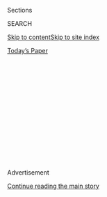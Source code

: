 <div id="app">

<div>

<div>

<div>

<div class="NYTAppHideMasthead css-1q2w90k e1suatyy0">

<div class="section css-ui9rw0 e1suatyy2">

<div class="css-eph4ug er09x8g0">

<div class="css-6n7j50">

</div>

<span class="css-1dv1kvn">Sections</span>

<div class="css-10488qs">

<span class="css-1dv1kvn">SEARCH</span>

</div>

[Skip to content](#site-content)[Skip to site
index](#site-index)

</div>

<div class="css-10698na e1huz5gh0">

</div>

</div>

<div id="masthead-bar-one" class="section hasLinks css-15hmgas e1csuq9d3">

<div class="css-uqyvli e1csuq9d0">

</div>

<div class="css-1uqjmks e1csuq9d1">

</div>

<div class="css-9e9ivx">

[](https://myaccount.nytimes.com/auth/login?response_type=cookie&client_id=vi)

</div>

<div class="css-1bvtpon e1csuq9d2">

[Today’s
Paper](https://www.nytimes.com/section/todayspaper)

</div>

</div>

</div>

</div>

<div data-aria-hidden="false">

<div id="site-content" data-role="main">

<div>

<div class="css-1aor85t" style="opacity:0.000000001;z-index:-1;visibility:hidden">

<div class="css-1hqnpie">

<div class="css-epjblv">

<span class="css-17xtcya">[Opinion](/section/opinion)</span><span class="css-x15j1o">|</span><span class="css-fwqvlz">Brazil’s
Troll Army Moves Into the
Streets</span>

</div>

<div class="css-k008qs">

<div class="css-1iwv8en">

<span class="css-18z7m18"></span>

<div>

</div>

</div>

<span class="css-1n6z4y">https://nyti.ms/3i4scOD</span>

<div class="css-1705lsu">

<div class="css-4xjgmj">

<div class="css-4skfbu" data-role="toolbar" data-aria-label="Social Media Share buttons, Save button, and Comments Panel with current comment count" data-testid="share-tools">

  - 
  - 
  - 
  - 
    
    <div class="css-6n7j50">
    
    </div>

  - 
  - 

</div>

</div>

</div>

</div>

</div>

</div>

<div id="NYT_TOP_BANNER_REGION" class="css-13pd83m">

</div>

<div id="top-wrapper" class="css-1sy8kpn">

<div id="top-slug" class="css-l9onyx">

Advertisement

</div>

[Continue reading the main
story](#after-top)

<div class="ad top-wrapper" style="text-align:center;height:100%;display:block;min-height:250px">

<div id="top" class="place-ad" data-position="top" data-size-key="top">

</div>

</div>

<div id="after-top">

</div>

</div>

<div>

<div class="css-v5btjw etb61u70">

<div class="css-v05ibm etb61u71">

[Opinion](/section/opinion)

</div>

</div>

<div id="sponsor-wrapper" class="css-1hyfx7x">

<div id="sponsor-slug" class="css-19vbshk">

Supported by

</div>

[Continue reading the main
story](#after-sponsor)

<div id="sponsor" class="ad sponsor-wrapper" style="text-align:center;height:100%;display:block">

</div>

<div id="after-sponsor">

</div>

</div>

<div class="css-186x18t">

</div>

<div class="css-1vkm6nb ehdk2mb0">

# Brazil’s Troll Army Moves Into the Streets

</div>

President Jair Bolsonaro and his allies have seeded online hatred
against the institutions that defend democracy. Now the outrage is
spilling beyond the internet.

<div class="css-18e8msd">

<div class="css-vp77d3 epjyd6m0">

<div class="css-1baulvz">

By <span class="css-1baulvz last-byline" itemprop="name">Patrícia Campos
Mello</span>

<div class="css-8atqhb">

Ms. Campos Mello is a Brazilian journalist.

</div>

</div>

</div>

  - Aug. 4,
    2020

  - 
    
    <div class="css-4xjgmj">
    
    <div class="css-pvvomx" data-role="toolbar" data-aria-label="Social Media Share buttons, Save button, and Comments Panel with current comment count" data-testid="share-tools">
    
      - 
      - 
      - 
      - 
        
        <div class="css-6n7j50">
        
        </div>
    
      - 
      - 
    
    </div>
    
    </div>

</div>

<div class="css-mdjrty">

[Ler em
português](https://www.nytimes.com/pt/2020/08/04/opinion/international-world/bolsonaro-gabinete-do-odio.html "Read in Portuguese")[Leer
en
español](https://www.nytimes.com/es/2020/08/04/espanol/opinion/bolsonaro-oficina-odio-brasil.html "Read in Spanish")

</div>

</div>

<div class="section meteredContent css-1r7ky0e" name="articleBody" itemprop="articleBody">

<div class="css-79elbk" data-testid="photoviewer-wrapper">

<div class="css-z3e15g" data-testid="photoviewer-wrapper-hidden">

</div>

<div class="css-1a48zt4 ehw59r15" data-testid="photoviewer-children">

![<span class="css-cnj6d5 e1z0qqy90" itemprop="copyrightHolder"><span class="css-1ly73wi e1tej78p0">Credit...</span><span>Daniel
Zender</span></span>](https://static01.nyt.com/images/2020/08/05/opinion/05campos/04campos-articleLarge.jpg?quality=75&auto=webp&disable=upscale)

</div>

</div>

<div class="css-1fanzo5 StoryBodyCompanionColumn">

<div class="css-53u6y8">

SÃO PAULO, Brazil — On June 13, members of “Brazil’s 300,” a militia of
radical far-right supporters of President Jair Bolsonaro, [launched
fireworks in the
direction](https://www1.folha.uol.com.br/poder/2020/05/sara-winter-xinga-moraes-diz-querer-trocar-socos-com-ele-e-promete-inferniza-lo.shtml)
of the Supreme Federal Court building in Brasília, simulating a bombing.
“Get ready, Supreme \[Court\] bandits … you are leading the country to
communism,” one of the leaders, [who broadcast the protest live,
said](https://www.metropoles.com/brasil/video-bolsonaristas-lancam-fogos-de-artificio-em-predio-do-stf).
“It’s over, damn it\!,” another protester said, echoing the words the
president [had used](https://www.youtube.com/watch?v=I2bZoC8FHJI) to
condemn an investigation by the Supreme Court against some of his
supporters, who are engaged in disinformation campaigns and threats
against the justices.

Where did this hatred of Brazil’s highest court come from?

In the months leading up to the fireworks incident, thousands of social
media accounts, many of them fakes linked to supporters of Mr. Bolsonaro
or far-right bloggers, posted
[threats](https://www1.folha.uol.com.br/poder/2020/05/sara-winter-xinga-moraes-diz-querer-trocar-socos-com-ele-e-promete-inferniza-lo.shtml)
against the Supreme Court justices. They called for the court to be
abolished, or for a return to a military dictatorship. One of the
president’s followers even talked of [killing and
dismembering](https://g1.globo.com/politica/noticia/2020/06/17/moraes-vota-pela-legalidade-e-continuidade-do-inquerito-das-fake-news.ghtml)
the justices and their families. It was only a matter of time before the
animosity spilled into the street.

This toxic environment has been fomented by what Brazilians call the
“office of hate,” an operation run by advisers to the president, who
support a network of pro-Bolsonaro blogs and social media accounts that
spread fake news and attack journalists, politicians, artists and media
outlets that are critical of the president. The office of hate does not
have an official title or budget — but its work is subsidized with
taxpayer money. It’s unclear how many people work for this office, or
who they are. In fact, Mr. Bolsonaro and his allies deny that it exists.
But the seeds of hatred and division it is sowing threaten to undo our
democracy.

</div>

</div>

<div class="css-1fanzo5 StoryBodyCompanionColumn">

<div class="css-53u6y8">

The Bolsonaro administration is currently facing three investigations
directly linked to this hate machine. One Supreme Court inquiry is
investigating attacks on members of the court financed by business
leaders and disseminated by the pro-Bolsonaro network, while another is
examining the financing of demonstrations calling for the closing of
Congress and the judiciary. Four inquiries in the Superior Electoral
Court are looking into the use of mass-messaging disinformation and
defamation campaigns through WhatsApp during the 2018 election campaign,
which was allegedly funded by business
leaders.

</div>

</div>

<div class="css-79elbk" data-testid="photoviewer-wrapper">

<div class="css-z3e15g" data-testid="photoviewer-wrapper-hidden">

</div>

<div class="css-1a48zt4 ehw59r15" data-testid="photoviewer-children">

<div class="css-1xdhyk6 erfvjey0">

<span class="css-1ly73wi e1tej78p0">Image</span>

<div class="css-zjzyr8">

<div data-testid="lazyimage-container" style="height:257.1333333333334px">

</div>

</div>

</div>

<span class="css-16f3y1r e13ogyst0" data-aria-hidden="true">A supporter
of Brazilian President Jair Bolsonaro throwing a water balloon at a
banner reading “Target Shooting,” with photos of Alexandre de Moraes,
minister of Brazilian Supreme Court, and other National Congress and the
Supreme Court officials during a motorcade and protest over lockdown
measures amidst the coronavirus in
Brasilia.</span><span class="css-cnj6d5 e1z0qqy90" itemprop="copyrightHolder"><span class="css-1ly73wi e1tej78p0">Credit...</span><span>Andressa
Anholete/Getty Images</span></span>

</div>

</div>

<div class="css-1fanzo5 StoryBodyCompanionColumn">

<div class="css-53u6y8">

On July 8, Facebook removed [dozens of
accounts](https://www1.folha.uol.com.br/poder/2020/07/facebook-remove-contas-falsas-ligadas-aos-bolsonaros-e-ao-gabinete-da-presidencia.shtml),
some used by employees of Mr. Bolsonaro and his sons. [Tércio Arnaud
Tomaz](https://elpais.com/internacional/2020-07-10/facebook-rompe-la-oficina-del-odio-una-red-de-88-cuentas-de-apoyo-a-jair-bolsonaro.html),
a special adviser to Mr. Bolsonaro, who is believed to run the office of
hate, [administered some of the
accounts](https://apnews.com/0c58cccec2004bf250c8dab38172cbc9).

I am sadly all too familiar with the office of hate. For the past two
years, I have been covering disinformation and politics. I also became
one of its targets in 2018, when I exposed in the newspaper Folha de São
Paulo that business leaders had been paying for the dissemination of
millions of fake messages via WhatsApp to influence the presidential
election that year.

As a result, I have faced a violent onslaught of crude threats and
personal attacks. Trolls and even politicians have shared memes where my
face appears in pornographic montages in which I am referred to as a
prostitute. People send me messages that say I should be raped. I am
suing Mr. Bolsonaro, his son Eduardo, and a pro-Bolsonaro blogger for
[moral
damages](http://www.fundamedios.us/incidentes/patriciacampos-demanda-jairbolsonaro-ofensas-periodista/)
for repeatedly stating or implying that I offer sex in exchange for
scoops.

I am not alone. Many respected female journalists in Brazil have also
been the target of misogynistic attacks. The press, along with the
courts and Congress, is one of the last barriers containing the
president. But I’m not sure for how much longer we will be able to
resist Mr. Bolsonaro and his followers. The increasingly aggressive
rhetoric and actions on the part of the president, his children, and
allies serve as a green light for pro-Bolsonaro militias to progress
from insults to injury.

</div>

</div>

<div class="css-1fanzo5 StoryBodyCompanionColumn">

<div class="css-53u6y8">

On May 25, journalists were subjected to a vicious torrent of abuse from
his supporters at the presidential residence in Brasília. [Footage taken
that day shows](https://twitter.com/folha/status/1264913877399212034)
reporters being called extortionists and crooks. One woman is seen
shouting: “Scum\! Trash\! Rats\! Bolsonaro until 2050\! Rotten press\!
Communists\!”

</div>

</div>

<div class="css-79elbk" data-testid="photoviewer-wrapper">

<div class="css-z3e15g" data-testid="photoviewer-wrapper-hidden">

</div>

<div class="css-1a48zt4 ehw59r15" data-testid="photoviewer-children">

<div class="css-1xdhyk6 erfvjey0">

<span class="css-1ly73wi e1tej78p0">Image</span>

<div class="css-zjzyr8">

<div data-testid="lazyimage-container" style="height:257.77777777777777px">

</div>

</div>

</div>

<span class="css-16f3y1r e13ogyst0" data-aria-hidden="true">Supporters
of Brazil’s President Jair Bolsonaro, yelling at journalists, calling
them “trash” and “coup plotters,” after the president’s departure from
his official residence of Alvorada palace in Brasilia, Brazil, in
May.</span><span class="css-cnj6d5 e1z0qqy90" itemprop="copyrightHolder"><span class="css-1ly73wi e1tej78p0">Credit...</span><span>Eraldo
Peres/Associated Press</span></span>

</div>

</div>

<div class="css-1fanzo5 StoryBodyCompanionColumn">

<div class="css-53u6y8">

Journalists, of course, are not the only ones being targeted. Over the
last year, the office of hate has pitted Brazilians against one another,
and against those who have served as checks and balances against Mr.
Bolsonaro’s authoritarian rise. It has eroded their trust in the
institutions designed to protect the county’s democracy.

The group was behind a smear campaign that labeled Sergio Moro, the lead
judge of Brazil’s landmark [Car Wash corruption
investigation](https://www.nytimes.com/2017/09/18/opinion/brazil-corruption-car-wash.html?searchResultPosition=1)
and the former star justice minister, as a “traitor” and “communist.”
Mr. Moro [resigned in
protest](https://www.nytimes.com/2020/04/24/world/americas/brazil-bolsonaro-moro.html)
in April, and denounced the president’s meddling in a Federal Police
investigation to shield his sons and allies from criminal
investigations. Shortly after he quit, memes threatening Mr. Moro
flooded social media from fake accounts.

With the spread of the coronavirus, [fake news and bogus
cures](https://www.bbc.com/news/53361876) began to proliferate on social
media, often via federal lawmakers with hundreds of thousands of
followers. Mr. Bolsonaro has [thwarted social distancing
guidelines](https://www.hrw.org/news/2020/04/10/brazil-bolsonaro-sabotages-anti-covid-19-efforts)
put in place by governors. Accounts linked to advisers like Mr. Arnaud
Tomaz claimed that the reaction to Covid-19 [was
exaggerated](https://www.bbc.com/portuguese/brasil-53353594) and that
hydroxychloroquine, the antimalarial drug heavily
[promoted](https://www.nytimes.com/2020/06/13/world/americas/virus-brazil-bolsonaro-chloroquine.html)
by Mr. Bolsonaro as a coronavirus cure, could kill the virus.

In April, the government created the “Scoreboard of Life,” on
[Facebook](https://www.facebook.com/minsaude/posts/3549590468392877) and
[Twitter](https://twitter.com/secomvc/status/1257836970518200323), which
logged only the number of patients who have recovered. Then in June, the
Ministry of Health removed the total number of confirmed Covid-19 cases
and deaths since the pandemic’s onset. Instead, a chart showed only the
cases and deaths reported in the previous 24 hours. The Supreme Court
later
[ordered](https://www.nytimes.com/2020/06/19/world/coronavirus-live-updates.html)
the government to stop concealing data.

But the coronavirus is not deterred by political agendas. The “[little
flu](https://www.cnn.com/2020/05/23/americas/brazil-coronavirus-hospitals-intl/index.html),”
as Mr. Bolsonaro has referred to the virus that
[he](https://www.reuters.com/article/us-health-coronavirus-brazil-bolsonaro/brazilian-president-bolsonaro-says-he-has-mold-in-lungs-idUSKCN24V3SH)
and his [wife](https://time.com/5874061/bolsonaro-wife-coronavirus/)
contracted in July, has already killed [more than 94,000
Brazilians](https://www.nytimes.com/interactive/2020/world/americas/brazil-coronavirus-cases.html)
— the [second-highest](https://coronavirus.jhu.edu/map.html) death toll
in the world. The president’s fake news campaign has sent thousands of
people to an early grave.

</div>

</div>

<div class="css-1fanzo5 StoryBodyCompanionColumn">

<div class="css-53u6y8">

Beyond smear and disinformation campaigns, the office of hate’s purpose
is far more nefarious: to weaken Brazil’s democratic institutions.
Investigations by the prosecutor general revealed that some
pro-Bolsonaro legislators are spending cabinet funds on marketing
agencies that use social media to promote protests against the Supreme
Court and Congress, and in favor of military intervention in politics.

This incitement is intended to convince supporters that Supreme Court
justices are dictators, and that the press and Congress are preventing
the president from governing, and are plotting a coup. He may be laying
the groundwork to justify a military intervention on his behalf. And in
a young democracy like Brazil, institutions can be more fragile than
they appear.

Though Mr. Bolsonaro was democratically elected, he has professed
admiration for the military regime that ruled Brazil from 1964 to 1985.
Long before he ran for president, [he said a civil war would do the
job](https://www.youtube.com/watch?v=qIDyw9QKIvw&t=577s) that the
military regime didn’t. He also said he would shut down Congress if he
were president. During the **** 2018 presidential elections,[his sons
and followers printed T-shirts with the face of Col. Carlos Alberto
Brilhante
Ustra](https://congressoemfoco.uol.com.br/especial/noticias/fas-usam-imagem-de-torturador-para-promover-bolsonaro/),
the dictatorship’s master torturer — a figure celebrated by the
president.

Mr. Bolsonaro has tried to make good on his vision. In an effort to
bypass Congress, he has signed a record number of executive orders and
bills designed to do away with the independence of public universities,
which he describes as dens of communism; restrict access to information,
weaken unions and newspapers. He has threatened to disobey the
judiciary’s
rulings.

</div>

</div>

<div class="css-79elbk" data-testid="photoviewer-wrapper">

<div class="css-z3e15g" data-testid="photoviewer-wrapper-hidden">

</div>

<div class="css-1a48zt4 ehw59r15" data-testid="photoviewer-children">

<div class="css-1xdhyk6 erfvjey0">

<span class="css-1ly73wi e1tej78p0">Image</span>

<div class="css-zjzyr8">

<div data-testid="lazyimage-container" style="height:257.77777777777777px">

</div>

</div>

</div>

<span class="css-16f3y1r e13ogyst0" data-aria-hidden="true">A protest in
Rio de Janeiro against the court, in
June.</span><span class="css-cnj6d5 e1z0qqy90" itemprop="copyrightHolder"><span class="css-1ly73wi e1tej78p0">Credit...</span><span>Bruna
Prado/Getty Images</span></span>

</div>

</div>

<div class="css-1fanzo5 StoryBodyCompanionColumn">

<div class="css-53u6y8">

He has said that he wants to arm the entire population, so that people
can defend themselves against the “dictatorship” of the Supreme Court
and governors. “I want everybody to have weapons because an armed
population will never be turned into slaves,” he said during a cabinet
meeting in May. He later signed an executive order making it easier to
import guns and increasing the amount of ammunition a person can buy in
a year. In any functioning democracy, all this would amount to a call
for insurrection.

The president and his cronies would like nothing more than to silence
all of those who shine light on the darkest recesses of his government.

</div>

</div>

<div class="css-1fanzo5 StoryBodyCompanionColumn">

<div class="css-53u6y8">

This incitement is intended to convince supporters that Supreme Court
justices are dictators, and that the press and Congress are preventing
the president from governing and plotting a coup. Attacks such as the
one against the Supreme Court and the aggression against a
photojournalist in a protest against Congress and in favor of military
coup are a sign that the office of hate is somehow succeeding in its
call to insurrection.

Last Wednesday, two men in a car outfitted with speakers showed up
[outside the home of Felipe
Neto](https://esportes.yahoo.com/noticias/aliados-jair-bolsonaro-atacam-casa-felipe-neto-010129218.html),
an actor, writer and extremely popular YouTube star. They accused Mr.
Neto of destroying the “most important institution of all, which is the
family,” in an effort to intimidate the actor, writer and popular
YouTuber. One of the men who threatened him had participated in the
fireworks shooting at the Supreme Court in Brasilía carried out by
Brazil’s 300. Days earlier, Mr. Neto called Mr. Bolsonaro “the worst
pandemic president” in [a video that ran in The New York Times Opinion
section](https://www.nytimes.com/2020/07/15/opinion/coronavirus-covid-brazil-bolsonaro.html).
The attack is yet another example of how the vitriol propagated by
office of hate is increasingly extending beyond the internet*.*

</div>

</div>

![<span class="css-16f3y1r e13ogyst0">Just ask
Brazilians.</span>](https://static01.nyt.com/images/2020/07/16/autossell/15op-brazil-thumb-print/15op-brazil-thumb-videoSixteenByNineJumbo1600.jpg)

<div class="css-1fanzo5 StoryBodyCompanionColumn">

<div class="css-53u6y8">

If there is any hope for our young democracy, we must remain vigilant
and continue to hold this government accountable. It’s not just lives of
Brazilians that are at stake, but the very institutions — Congress, the
judiciary, academia and the media — that for the time being have managed
to forestall the rise of authoritarianism.

Patrícia Campos Mello (@camposmello) is a journalist at the Brazilian
newspaper Folha de São Paulo and the author of the forthcoming “Máquina
do ódio,” about disinformation campaigns and Bolsonaro. This article was
translated by Erin Goodman from the Portuguese.

*The Times is committed to publishing* [*a diversity of
letters*](https://www.nytimes.com/2019/01/31/opinion/letters/letters-to-editor-new-york-times-women.html)
*to the editor. We’d like to hear what you think about this or any of
our articles. Here are some*
[*tips*](https://help.nytimes.com/hc/en-us/articles/115014925288-How-to-submit-a-letter-to-the-editor)*.
And here’s our email:*
[*letters@nytimes.com*](mailto:letters@nytimes.com)*.*

*Follow The New York Times Opinion section on*
[*Facebook*](https://www.facebook.com/nytopinion)*,* [*Twitter
(@NYTopinion)*](http://twitter.com/NYTOpinion) *and*
[*Instagram*](https://www.instagram.com/nytopinion/)*.*

</div>

</div>

</div>

<div>

</div>

<div>

</div>

<div>

</div>

<div>

<div id="bottom-wrapper" class="css-1ede5it">

<div id="bottom-slug" class="css-l9onyx">

Advertisement

</div>

[Continue reading the main
story](#after-bottom)

<div id="bottom" class="ad bottom-wrapper" style="text-align:center;height:100%;display:block;min-height:90px">

</div>

<div id="after-bottom">

</div>

</div>

</div>

</div>

</div>

## Site Index

<div>

</div>

## Site Information Navigation

  - [© <span>2020</span> <span>The New York Times
    Company</span>](https://help.nytimes.com/hc/en-us/articles/115014792127-Copyright-notice)

<!-- end list -->

  - [NYTCo](https://www.nytco.com/)
  - [Contact
    Us](https://help.nytimes.com/hc/en-us/articles/115015385887-Contact-Us)
  - [Work with us](https://www.nytco.com/careers/)
  - [Advertise](https://nytmediakit.com/)
  - [T Brand Studio](http://www.tbrandstudio.com/)
  - [Your Ad
    Choices](https://www.nytimes.com/privacy/cookie-policy#how-do-i-manage-trackers)
  - [Privacy](https://www.nytimes.com/privacy)
  - [Terms of
    Service](https://help.nytimes.com/hc/en-us/articles/115014893428-Terms-of-service)
  - [Terms of
    Sale](https://help.nytimes.com/hc/en-us/articles/115014893968-Terms-of-sale)
  - [Site
    Map](https://spiderbites.nytimes.com)
  - [Help](https://help.nytimes.com/hc/en-us)
  - [Subscriptions](https://www.nytimes.com/subscription?campaignId=37WXW)

</div>

</div>

</div>

</div>
